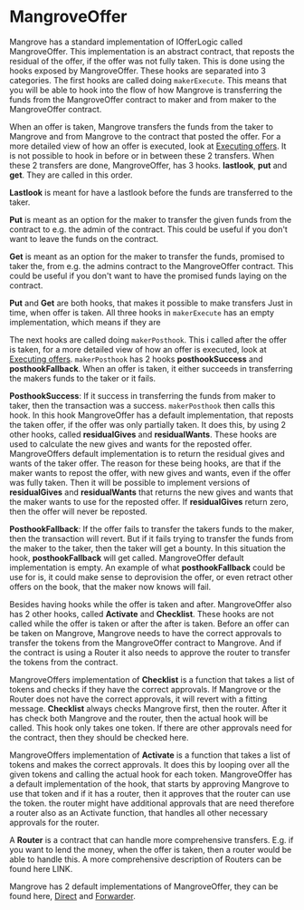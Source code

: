 # MangroveOffer

Mangrove has a standard implementation of IOfferLogic <!-- FIXME: link to IOfferLogic description-->called MangroveOffer. This implementation is an abstract contract, that reposts the residual of the offer, if the offer was not fully taken. This is done using the hooks exposed by MangroveOffer. These hooks are separated into 3 categories. The first hooks are called doing `makerExecute`. This means that you will be able to hook into the flow of how Mangrove is transferring the funds from the MangroveOffer contract to maker and from maker to the MangroveOffer contract.

When an offer is taken, Mangrove transfers the funds from the taker to Mangrove and from Mangrove to the contract that posted the offer. For a more detailed view of how an offer is executed, look at [Executing offers](executing-offers.md). It is not possible to hook in before or in between these 2 transfers. When these 2 transfers are done, MangroveOffer, has 3 hooks. **lastlook**, **put** and **get**. They are called in this order.

**Lastlook** is meant for have a lastlook before the funds are transferred to the taker. <!--  (FIXME: maybe and example).-->

**Put** is meant as an option for the maker to transfer the given funds from the contract to e.g. the admin of the contract. This could be useful if you don't want to leave the funds on the contract.

**Get** is meant as an option for the maker to transfer the funds, promised to taker the, from e.g. the admins contract to the MangroveOffer contract. This could be useful if you don't want to have the promised funds laying on the contract.

**Put** and **Get** are both hooks, that makes it possible to make transfers Just in time, when offer is taken. All three hooks in `makerExecute` has an empty implementation, which means if they are

The next hooks are called doing `makerPosthook`. This i called after the offer is taken, for a more detailed view of how an offer is executed, look at [Executing offers](executing-offers.md). `makerPosthook` has 2 hooks **posthookSuccess** and **posthookFallback**. When an offer is taken, it either succeeds in transferring the makers funds to the taker or it fails.

**PosthookSuccess**: If it success in transferring the funds from maker to taker, then the transaction was a success. `makerPosthook` then calls this hook. In this hook MangroveOffer has a default implementation, that reposts the taken offer, if the offer was only partially taken. It does this, by using 2 other hooks, called **residualGives** and **residualWants**. These hooks are used to calculate the new gives and wants for the reposted offer. MangroveOffers default implementation is to return the residual gives and wants of the taker offer. The reason for these being hooks, are that if the maker wants to repost the offer, with new gives and wants, even if the offer was fully taken. Then it will be possible to implement versions of **residualGives** and **residualWants** that returns the new gives and wants that the maker wants to use for the reposted offer. If **residualGives** return zero, then the offer will never be reposted.

**PosthookFallback**:  If the offer fails to transfer the takers funds to the maker, then the transaction will revert. But if it fails trying to transfer the funds from the maker to the taker, then the taker will get a bounty.<!--  and the offer goes offline??how??FIXME:--> In this situation the hook, **posthookFallback** will get called. MangroveOffer default implementation is empty. An example of what **posthookFallback** could be use for is, it could make sense to deprovision <!--FIXME: link to some kind of description --> the offer, or even retract other offers on the book, that the maker now knows will fail. <!-- FIXME: maybe link to doc of Ghost?-->

Besides having hooks while the offer is taken and after. MangroveOffer also has 2 other hooks, called **Activate** and **Checklist**. These hooks are not called while the offer is taken or after the after is taken. Before an offer can be taken on Mangrove, Mangrove needs to have the correct approvals to transfer the tokens from the MangroveOffer contract to Mangrove. And if the contract is using a Router <!-- FIXME: link to router description --> it also needs to approve the router to transfer the tokens from the contract.

MangroveOffers implementation of **Checklist** is a function that takes a list of tokens and checks if they have the correct approvals. If Mangrove or the Router does not have the correct approvals, it will revert with a fitting message. **Checklist** always checks Mangrove first, then the router. After it has check both Mangrove and the router, then the actual hook will be called. This hook only takes one token. If there are other approvals need for the contract, then they should be checked here. <!-- FIXME: maybe and example. + would it be possible to make checklist from both the maker and taker side. -->

MangroveOffers implementation of **Activate** is a function that takes a list of tokens and makes the correct approvals. It does this by looping over all the given tokens and calling the actual hook for each token. MangroveOffer has a default implementation of the hook, that starts by approving Mangrove to use that token and if it has a router, then it approves that the router can use the token. the router might have additional approvals that are need therefore a router also as an Activate function, that handles all other necessary approvals for the router. <!--FIXME: Should link to a more comprehensive description of routers. -->

A **Router** is a contract that can handle more comprehensive transfers. E.g. if you want to lend the money, when the offer is taken, then a router would be able to handle this. A more comprehensive description of Routers can be found here LINK. <!--FIXME: Link to router description-->

Mangrove has 2 default implementations of MangroveOffer, they can be found here, [Direct](Direct.md) and [Forwarder](Forwarder.md).

<!--FIXME: A diagram of all transfers and where the hooks are would be really nice. -->
